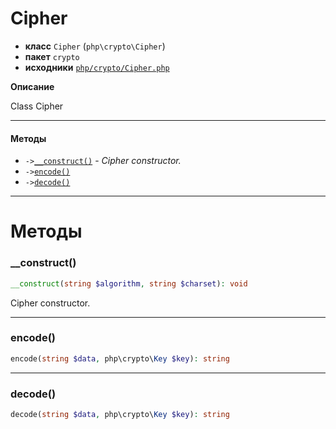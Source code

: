 # Cipher

- **класс** `Cipher` (`php\crypto\Cipher`)
- **пакет** `crypto`
- **исходники** [`php/crypto/Cipher.php`](./src/main/resources/JPHP-INF/sdk/php/crypto/Cipher.php)

**Описание**

Class Cipher

---

#### Методы

- `->`[`__construct()`](#method-__construct) - _Cipher constructor._
- `->`[`encode()`](#method-encode)
- `->`[`decode()`](#method-decode)

---
# Методы

<a name="method-__construct"></a>

### __construct()
```php
__construct(string $algorithm, string $charset): void
```
Cipher constructor.

---

<a name="method-encode"></a>

### encode()
```php
encode(string $data, php\crypto\Key $key): string
```

---

<a name="method-decode"></a>

### decode()
```php
decode(string $data, php\crypto\Key $key): string
```